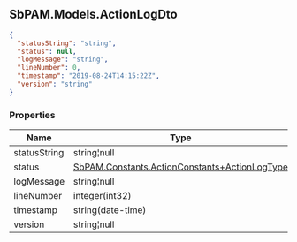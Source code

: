 
<h2 id="tocS_SbPAM.Models.ActionLogDto">SbPAM.Models.ActionLogDto</h2>

<a id="schemasbpam.models.actionlogdto"></a>
<a id="schema_SbPAM.Models.ActionLogDto"></a>
<a id="tocSsbpam.models.actionlogdto"></a>
<a id="tocssbpam.models.actionlogdto"></a>

```json
{
  "statusString": "string",
  "status": null,
  "logMessage": "string",
  "lineNumber": 0,
  "timestamp": "2019-08-24T14:15:22Z",
  "version": "string"
}

```

### Properties

|Name|Type|Required|Restrictions|Description|
|---|---|---|---|---|
|statusString|string¦null|false|none|none|
|status|[SbPAM.Constants.ActionConstants+ActionLogType](#schemasbpam.constants.actionconstants+actionlogtype)|false|none|none|
|logMessage|string¦null|false|none|none|
|lineNumber|integer(int32)|false|none|none|
|timestamp|string(date-time)|false|none|none|
|version|string¦null|false|none|none|


